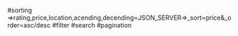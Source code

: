 #sorting =>rating,price,location,acending,decending=JSON_SERVER=>\_sort=price&\_order=asc/desc
#filter
#search
#pagination

 <!-- Homepage.jsx -->

 <!-- step 1 product map -dom show-appliy
 #filter
#search
#pagination -->
